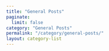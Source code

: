```yaml
---
title: "General Posts"
paginate:
  limit: false
category: "General Posts"
permalink: "/category/general-posts/"
layout: category-list
---
```

